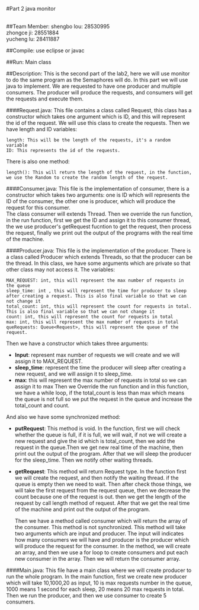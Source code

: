 #Part 2 java monitor

<br>
##Team Member:
shengbo lou: 28530995<br>
zhongce ji: 28551884<br>
yucheng lu: 28411887

##Compile: 
use eclipse or javac

##Run: 
Main class

##Description:
  This is the second part of the lab2, here we will use monitor to do the same program as the
  Semaphores will do. In this part we will use java to implement. We are requested to
  have one producer and multiple consumers. The producer will produce the requests, and consumers
  will get the requests and execute them.

####Request.java: 
  This file contains a class called Request, this class has a constructor
  which takes one argument which is ID, and this will represent the id of the request.
  We will use this class to create the requests. Then we have length and ID variables:
  
    length: This will be the length of the requests, it's a random variable
    ID: This represents the id of the requests.
    
  There is also one method:<br>
  
    length(): This will return the length of the request, in the function, 
    we use the Random to create the random length of the request.

####Consumer.java: 
  This file is the implementation of consumer, there is a constructor
  which takes two arguments: one is ID which will represents the ID of the consumer, the other one
  is producer, which will produce the request for this consumer. 
  <br>The class consumer will extends Thread. Then we override the run function, in the run function, first we get
  the ID and assign it to this consumer thread, the we use producer's getRequest fucntion to get the request, then process the
  request, finally we print out the output of the programs with the real time of the machine.

####Producer.java: 
This file is the implementation of the producer. There is a class called Producer which extends
  Threads, so that the producer can be the thread. In this class, we have some arguments which are private
  so that other class may not access it. The variables:
  
    MAX_REQUEST: int, this will represent the max number of requests in the queue
    sleep_time: int , this will represent the time for producer to sleep after creating a request. This is also final variable so that we can not change it
    total_count: int, this will represent the count for requests in total. This is also final variable so that we can not change it
    count: int, this will represent the count for requests in total
    max: int, this will represent the max number of requests in total
    queRequests: Queue<Request>, this will represent the queue of the request.

  Then we have a constructor which takes three arguments:<br> 
  *  <strong>Input</strong>: represent max number of requests we will create and we will assign it to MAX_REQUEST. 
  *  <strong>sleep_time</strong>: represent the time the producer will sleep after creating a new request, and we will assign it to sleep_time.
  *  <strong>max</strong>: this will represent the max number of requests in total so we can assign it to max
  Then we Override the run function and in this function, we have a while loop, if the total_count is less than max
  which means the queue is not full so we put the request in the queue and increase the total_count and count.
  
  
And also we have some synchronized method:

* <strong>putRequest</strong>: This method is void. In the function, first we will check whether the queue is full, if it is full,
  we will wait, if not we will create a new request and give the id which is total_count, then we add the request
  in the queue.Then we get new real time of the machine, then print out the output of the program. After that we
  will sleep the producer for the sleep_time. Then we notify other waiting threads.

* <strong>getRequest</strong>: This method will return Request type. In the function first we will create the request, and then notify
  the waiting thread. if the queue is empty then we need to wait. Then after check those things, we will take the
  first request from the request queue, then we decrease the count because one of the request is out. then we get
  the length of the request by call length method of request. After that we get the real time of the machine and print
  out the output of the program.

  Then we have a method called consumer which will return the array of the consumer. This method is not synchronized.
  This method will take two arguments which are input and producer. The input will indicates how many consumers we will have
  and producer is the producer which will produce the request for the consumer. In the method, we will create an array, and
  then we use a for loop to create consumers and put each new consumer in the array. Then we will return the consumer array.

####Main.java: 
This file have a main class where we will create producer to run the whole program. In the main function, first we
  create new producer which will take 10,1000,20 as input, 10 is max requests number in the queue, 1000 means 1 second for
  each sleep, 20 means 20 max requests in total. Then we run the producer, and then we use consumer to create 5 consumers. 

